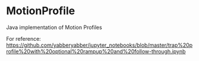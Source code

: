 # MotionProfile
Java implementation of Motion Profiles

For reference:
https://github.com/yabberyabber/jupyter_notebooks/blob/master/trap%20profile%20with%20optional%20rampup%20and%20follow-through.ipynb
